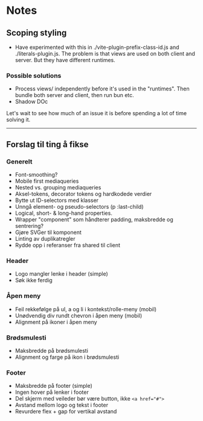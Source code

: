 # Notes

## Scoping styling

- Have experimented with this in ./vite-plugin-prefix-class-id.js and ./literals-plugin.js. The problem is that views are used on both client and server. But they have different runtimes.

### Possible solutions

- Process views/ independently before it's used in the "runtimes". Then bundle both server and client, then run bun etc.
- Shadow DOc

Let's wait to see how much of an issue it is before spending a lot of time solving it.

---

## Forslag til ting å fikse

### Generelt

- Font-smoothing?
- Mobile first mediaqueries
- Nested vs. grouping mediaqueries
- Aksel-tokens, decorator tokens og hardkodede verdier
- Bytte ut ID-selectors med klasser
- Unngå element- og pseudo-selectors (p :last-child)
- Logical, short- & long-hand properties.
- Wrapper "component" som håndterer padding, maksbredde og sentrering?
- Gjøre SVGer til komponent
- Linting av duplikatregler
- Rydde opp i referanser fra shared til client

### Header

- Logo mangler lenke i header (simple)
- Søk ikke ferdig

### Åpen meny

- Feil rekkefølge på ul, a og li i kontekst/rolle-meny (mobil)
- Unødvendig div rundt chevron i åpen meny (mobil)
- Alignment på ikoner i åpen meny

### Brødsmulesti

- Maksbredde på brødsmulesti
- Alignment og farge på ikon i brødsmulesti

### Footer

- Maksbredde på footer (simple)
- Ingen hover på lenker i footer
- Del skjerm med veileder bør være button, ikke `<a href="#">`
- Avstand mellom logo og tekst i footer
- Revurdere flex + gap for vertikal avstand
